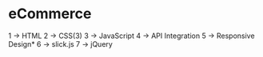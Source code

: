 # eCommerce
1 -> HTML
2 -> CSS(3)
3 -> JavaScript
4 -> API Integration
5 -> Responsive Design*
6 -> slick.js
7 -> jQuery
